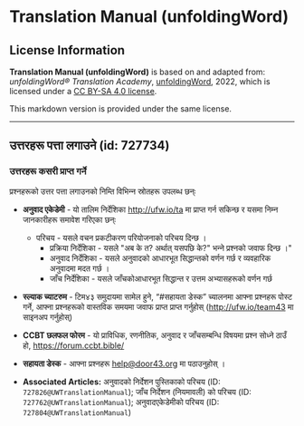 # Translation Manual (unfoldingWord)

## License Information

**Translation Manual (unfoldingWord)** is based on and adapted from: _unfoldingWord® Translation Academy_, [unfoldingWord](https://unfoldingword.org/utw), 2022, which is licensed under a [CC BY-SA 4.0 license](https://creativecommons.org/licenses/by-sa/4.0/legalcode.en).

This markdown version is provided under the same license.



--------------------------------

## उत्तरहरू पत्ता लगाउने (id: 727734)

### उत्तरहरू कसरी प्राप्‍त गर्ने

प्रश्‍नहरूको उत्तर पत्ता लगाउनको निम्ति विभिन्‍न स्रोतहरू उपलब्ध छन्ः

* **अनुवाद एकेडेमी** \- यो तालिम निर्देशिका http://ufw.io/ta मा प्राप्त गर्न सकिन्छ र यसमा निम्‍न जानकारीहरू समावेश गरिएका छन्ः

    + परिचय \- यसले वचन प्रकटीकरण परियोजनाको परिचय दिन्छ ।
        + प्रक्रिया निर्देशिका \- यसले "अब के त? अर्थात् यसपछि के?" भन्‍ने प्रश्‍नको जवाफ दिन्छ ।"
        + अनुवाद निर्देशिका \- यसले अनुवादको आधारभूत सिद्धान्तको वर्णन गर्छ र व्यवहारिक अनुवादमा मदत गर्छ ।
        + जाँच निर्देशिका \- यसले जाँचकोआधारभूत सिद्धान्त र उत्तम अभ्यासहरूको वर्णन गर्छ
* **स्ल्याक च्याटरुम** \- टिम४३ समुदायमा सामेल हुने, “\#सहायता डेस्क” च्यालनमा आफ्ना प्रश्‍नहरू पोस्ट गर्ने, आफ्ना प्रश्‍नहरूको वास्तविक समयमा जवाफ प्राप्‍त प्राप्त गर्नुहोस् (http://ufw.io/team43 मा साइनअप गर्नुहोस्)
* **CCBT छलफल फोरम** \- यो प्राविधिक, रणनीतिक, अनुवाद र जाँचसम्बन्धि विषयमा प्रश्‍न सोध्‍ने ठाउँ हो, https://forum.ccbt.bible/
* **सहायता डेस्क** \- आफ्ना प्रश्‍नहरू [help@door43\.org](mailto:help@door43.org) मा पठाउनुहोस् ।

* **Associated Articles:** अनुवादको निर्देशन पुस्तिकाको परिचय (ID: `727826@UWTranslationManual`); जाँच निर्देशन (नियमावली) को परिचय (ID: `727762@UWTranslationManual`); अनुवादएकेडेमीको परिचय (ID: `727804@UWTranslationManual`)

